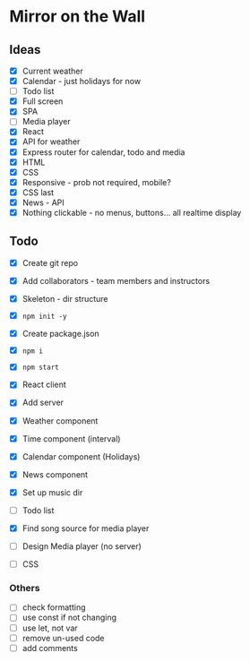 # Mirror on the Wall

## Ideas

- [x] Current weather
- [x] Calendar - just holidays for now
- [ ] Todo list
- [x] Full screen
- [x] SPA
- [ ] Media player
- [x] React
- [x] API for weather
- [x] Express router for calendar, todo and media
- [x] HTML
- [x] CSS
- [x] Responsive - prob not required, mobile?
- [x] CSS last
- [x] News - API
- [x] Nothing clickable - no menus, buttons... all realtime display

## Todo

- [x] Create git repo
- [x] Add collaborators - team members and instructors
- [x] Skeleton - dir structure
- [x] ```npm init -y```
- [x] Create package.json
- [x] ```npm i```
- [x] ```npm start```
- [x] React client
- [x] Add server
- [x] Weather component
- [x] Time component (interval)
- [x] Calendar component (Holidays)
- [x] News component
- [x] Set up music dir
- [ ] Todo list
- [x] Find song source for media player
- [ ] Design Media player (no server)
- [ ] CSS


### Others

- [ ] check formatting
- [ ] use const if not changing
- [ ] use let, not var
- [ ] remove un-used code
- [ ] add comments
